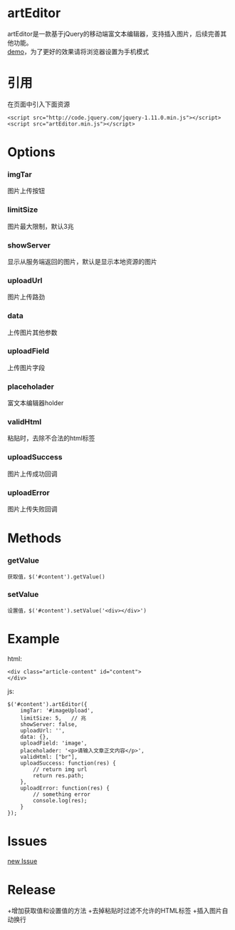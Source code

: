 # artEditor   
artEditor是一款基于jQuery的移动端富文本编辑器，支持插入图片，后续完善其他功能。   
[demo](http://baixuexiyang.github.io/artEditor/)，为了更好的效果请将浏览器设置为手机模式        
# 引用
在页面中引入下面资源   
```
<script src="http://code.jquery.com/jquery-1.11.0.min.js"></script>     
<script src="artEditor.min.js"></script>       
```   
    
# Options  
### imgTar  
  图片上传按钮     
### limitSize   
  图片最大限制，默认3兆   
### showServer    
  显示从服务端返回的图片，默认是显示本地资源的图片       
### uploadUrl    
  图片上传路劲       
### data    
  上传图片其他参数       
### uploadField    
  上传图片字段       
### placeholader    
  富文本编辑器holder       
### validHtml    
  粘贴时，去除不合法的html标签       
### uploadSuccess    
  图片上传成功回调       
### uploadError    
  图片上传失败回调       
    

# Methods      
  
### getValue   
    获取值，$('#content').getValue()    
### setValue   
    设置值，$('#content').setValue('<div></div>')    
    
     
# Example
html:
```
<div class="article-content" id="content">
</div>
```
js:

```
$('#content').artEditor({
	imgTar: '#imageUpload',
	limitSize: 5,   // 兆
	showServer: false,
	uploadUrl: '',
	data: {},
	uploadField: 'image',
	placeholader: '<p>请输入文章正文内容</p>',
	validHtml: ["br"],
	uploadSuccess: function(res) {
		// return img url
		return res.path;
	},
	uploadError: function(res) {
		// something error
		console.log(res);
	}
});
```

# Issues  
[new Issue](https://github.com/baixuexiyang/artEditor/issues/new)


# Release    
 +增加获取值和设置值的方法
 +去掉粘贴时过滤不允许的HTML标签
 +插入图片自动换行     
